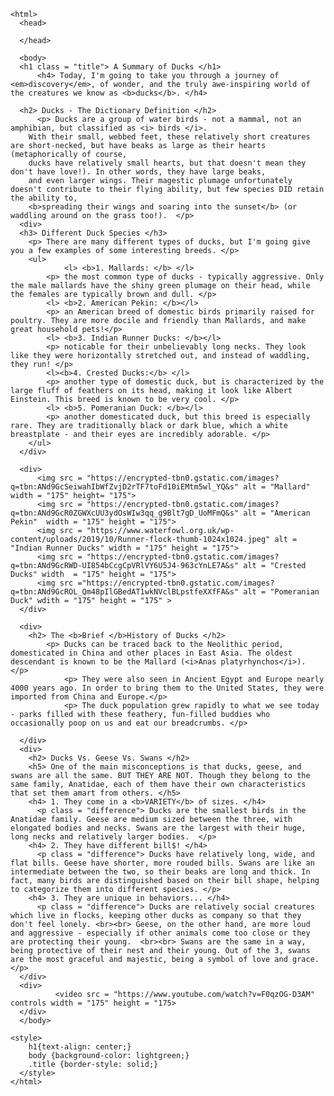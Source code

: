 <!DOCTYPE html>
	<html> 
	  <head> 
	  
	  </head> 
		
	  <body>
	  <h1 class = "title"> A Summary of Ducks </h1>
	      <h4> Today, I'm going to take you through a journey of <em>discovery</em>, of wonder, and the truly awe-inspiring world of the creatures we know as <b>ducks</b>. </h4>
	    
	  <h2> Ducks - The Dictionary Definition </h2>
	      <p> Ducks are a group of water birds - not a mammal, not an amphibian, but classified as <i> birds </i>. 
		With their small, webbed feet, these relatively short creatures are short-necked, but have beaks as large as their hearts (metaphorically of course,
		ducks have relatively small hearts, but that doesn't mean they don't have love!). In other words, they have large beaks, 
		and even larger wings. Their magestic plumage unfortunately doesn't contribute to their flying ability, but few species DID retain the ability to, 
		<b>spreading their wings and soaring into the sunset</b> (or waddling around on the grass too!).  </p>
	  <div> 
	  <h3> Different Duck Species </h3> 
		<p> There are many different types of ducks, but I'm going give you a few examples of some interesting breeds. </p>
		<ul> 
		        <l> <b>1. Mallards: </b> </l> 
			<p> the most common type of ducks - typically aggressive. Only the male mallards have the shiny green plumage on their head, while the females are typically brown and dull. </p>
			<l> <b>2. American Pekin: </b></l>
			<p> an American breed of domestic birds primarily raised for poultry. They are more docile and friendly than Mallards, and make great household pets!</p>
			<l> <b>3. Indian Runner Ducks: </b></l>
			<p> noticable for their unbelievably long necks. They look like they were horizontally stretched out, and instead of waddling, they run! </p>
			<l><b>4. Crested Ducks:</b> </l>
			<p> another type of domestic duck, but is characterized by the large fluff of feathers on its head, making it look like Albert Einstein. This breed is known to be very cool. </p>
			<l> <b>5. Pomeranian Duck: </b></l>
			<p> another domesticated duck, but this breed is especially rare. They are traditionally black or dark blue, which a white breastplate - and their eyes are incredibly adorable. </p>
		</ul>
	  </div>
	
	  <div>
	      <img src = "https://encrypted-tbn0.gstatic.com/images?q=tbn:ANd9GcSeiwahIbWfZvjD2rTF7toFd10iEMtm5wl_YQ&s" alt = "Mallard" width = "175" height= "175">
	      <img src = "https://encrypted-tbn0.gstatic.com/images?q=tbn:ANd9GcR0ZGWXcUU3ydOsWIw3qq_g9Blt7gD_UoMFmQ&s" alt = "American Pekin"  width = "175" height = "175">	
	      <img src = "https://www.waterfowl.org.uk/wp-content/uploads/2019/10/Runner-flock-thumb-1024x1024.jpeg" alt = "Indian Runner Ducks" width = "175" height = "175">  		 
	      <img src = "https://encrypted-tbn0.gstatic.com/images?q=tbn:ANd9GcRWD-UI854bCcgCpVRlVY6U5J4-963cYnLE7A&s" alt = "Crested Ducks" width  = "175" height = "175">
	      <img src ="https://encrypted-tbn0.gstatic.com/images?q=tbn:ANd9GcROL_Qm48pIlGBedAT1wkNVclBLpstfeXXfFA&s" alt = "Pomeranian Duck" wdith = "175" height = "175" >  
	  </div>  
	
	  <div> 
		<h2> The <b>Brief </b>History of Ducks </h2>
	  		<p> Ducks can be traced back to the Neolithic period, domesticated in China and other places in East Asia. The oldest descendant is known to be the Mallard (<i>Anas platyrhynchos</i>). </p>
	        	<p> They were also seen in Ancient Egypt and Europe nearly 4000 years ago. In order to bring them to the United States, they were imported from China and Europe.</p>
	        	<p> The duck population grew rapidly to what we see today - parks filled with these feathery, fun-filled buddies who occasionally poop on us and eat our breadcrumbs. </p>
	        
	  </div>
	  <div>
		<h2> Ducks Vs. Geese Vs. Swans </h2>
		<h5> One of the main misconceptions is that ducks, geese, and swans are all the same. BUT THEY ARE NOT. Though they belong to the same family, Anatidae, each of them have their own characteristics that set them amart from others. </h5>
		<h4> 1. They come in a <b>VARIETY</b> of sizes. </h4>
		  <p class = "difference"> Ducks are the smallest birds in the Anatidae family. Geese are medium sized between the three, with elongated bodies and necks. Swans are the largest with their huge, long necks and relatively larger bodies.  </p>
		<h4> 2. They have different bill$! </h4>
		  <p class = "difference"> Ducks have relatively long, wide, and flat bills. Geese have shorter, more rouded bills. Swans are like an intermediate between the two, so their beaks are long and thick. In fact, many birds are distinguished based on their bill shape, helping to categorize them into different species. </p>
		<h4> 3. They are unique in behaviors... </h4>
		  <p class = "difference"> Ducks are relatively social creatures which live in flocks, keeping other ducks as company so that they don't feel lonely. <br><br> Geese, on the other hand, are more loud and aggressive - especially if other animals come too close or they are protecting their young.  <br><br> Swans are the same in a way, being protective of their nest and their young. Out of the 3, swans are the most graceful and majestic, being a symbol of love and grace. </p>
	  </div>
	  <div> 
	          <video src = "https://www.youtube.com/watch?v=F0qzOG-D3AM" controls width = "175" height = "175>
	  </div>
	  </body> 
	
	<style>
		h1{text-align: center;}
		body {background-color: lightgreen;}  
		.title {border-style: solid;}
	  </style>
	</html> 
